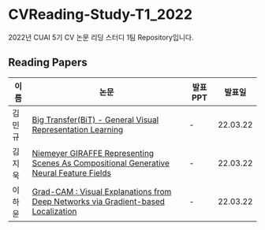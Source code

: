 # CVReading-Study-T1_2022
2022년 CUAI 5기 CV 논문 리딩 스터디 1팀 Repository입니다.

## Reading Papers

|이름|논문|발표 PPT|발표일|
|---|---|---|---|
|김민규|[Big Transfer(BiT) - General Visual Representation Learning](#Papers/Big_Transfer(BiT)-General_Visual_Representation_Learning.pdf)| -|22.03.22|
|김지욱|[Niemeyer GIRAFFE Representing Scenes As Compositional Generative Neural Feature Fields](#Papers/Niemeyer_GIRAFFE_Representing_Scenes_As_Compositional_Generative_Neural_Feature_Fields.pdf)|-|22.03.22|
|이하윤|[Grad-CAM : Visual Explanations from Deep Networks via Gradient-based Localization](#Papers/Grad-CAM-Visual_Explanations_from_Deep_Networks_via_Gradient-based_Localization.pdf) |-|22.03.22|